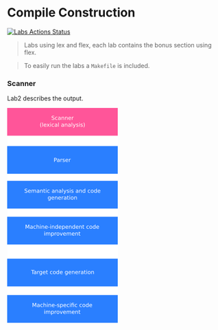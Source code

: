 # Compile Construction

[![Labs Actions Status](https://github.com/H4TIEL/CC_Projects/workflows/C-CI/badge.svg)](https://github.com/H4TIEL/CC_Projects/actions)


>Labs using lex and flex, each lab contains the bonus section using flex.

>To easily run the labs a `Makefile` is included.

### Scanner 

Lab2 describes the output.

![compiler](https://github.com/H4TIEL/CC_Projects/blob/main/Lab2/assets/compiler.png)